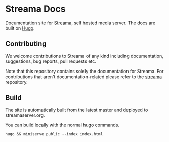 # Streama Docs

Documentation site for [Streama](https://github.com/streamaserver/streama), self hosted media server. The docs are built on [Hugo](https://gohugo.io/).

## Contributing

We welcome contributions to Streama of any kind including documentation, suggestions, bug reports, pull requests etc.

Note that this repository contains solely the documentation for Streama. For contributions that aren't documentation-related please refer to the [streama](https://github.com/streamaserver/streama) repository. 

## Build

The site is automatically built from the latest master and deployed to streamaserver.org.

You can build locally with the normal hugo commands. 

`hugo && miniserve public --index index.html`
